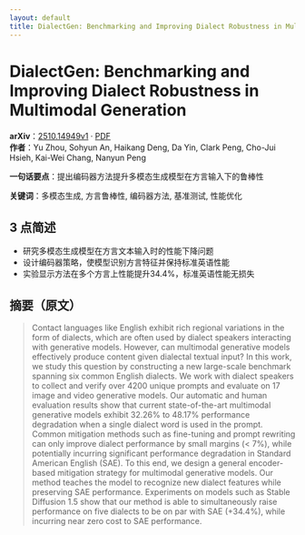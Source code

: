 ```yaml
---
layout: default
title: DialectGen: Benchmarking and Improving Dialect Robustness in Multimodal Generation
---
```


# DialectGen: Benchmarking and Improving Dialect Robustness in Multimodal Generation
**arXiv**：[2510.14949v1](https://arxiv.org/abs/2510.14949) · [PDF](https://arxiv.org/pdf/2510.14949.pdf)  
**作者**：Yu Zhou, Sohyun An, Haikang Deng, Da Yin, Clark Peng, Cho-Jui Hsieh, Kai-Wei Chang, Nanyun Peng  

**一句话要点**：提出编码器方法提升多模态生成模型在方言输入下的鲁棒性

**关键词**：多模态生成, 方言鲁棒性, 编码器方法, 基准测试, 性能优化

## 3 点简述
- 研究多模态生成模型在方言文本输入时的性能下降问题
- 设计编码器策略，使模型识别方言特征并保持标准英语性能
- 实验显示方法在多个方言上性能提升34.4%，标准英语性能无损失

## 摘要（原文）

> Contact languages like English exhibit rich regional variations in the form
> of dialects, which are often used by dialect speakers interacting with
> generative models. However, can multimodal generative models effectively
> produce content given dialectal textual input? In this work, we study this
> question by constructing a new large-scale benchmark spanning six common
> English dialects. We work with dialect speakers to collect and verify over 4200
> unique prompts and evaluate on 17 image and video generative models. Our
> automatic and human evaluation results show that current state-of-the-art
> multimodal generative models exhibit 32.26% to 48.17% performance degradation
> when a single dialect word is used in the prompt. Common mitigation methods
> such as fine-tuning and prompt rewriting can only improve dialect performance
> by small margins (< 7%), while potentially incurring significant performance
> degradation in Standard American English (SAE). To this end, we design a
> general encoder-based mitigation strategy for multimodal generative models. Our
> method teaches the model to recognize new dialect features while preserving SAE
> performance. Experiments on models such as Stable Diffusion 1.5 show that our
> method is able to simultaneously raise performance on five dialects to be on
> par with SAE (+34.4%), while incurring near zero cost to SAE performance.

